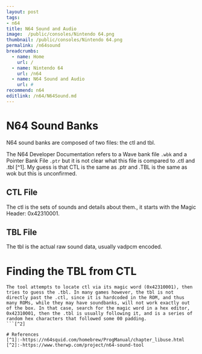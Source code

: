 ```yaml
---
layout: post
tags: 
- n64
title: N64 Sound and Audio
image:  /public/consoles/Nintendo 64.png
thumbnail: /public/consoles/Nintendo 64.png
permalink: /n64sound
breadcrumbs:
  - name: Home
    url: /
  - name: Nintendo 64
    url: /n64
  - name: N64 Sound and Audio
    url: #
recommend: n64
editlink: /n64/N64Sound.md
---
```


# N64 Sound Banks
N64 sound banks are composed of two files: the ctl and tbl. 

The N64 Developer Documentation refers to a Wave bank file `.wbk` and a Pointer Bank File `.ptr` but it is not clear what this file is compared to .ctl and .tbl [^1]. My guess is that CTL is the same as .ptr and .TBL is the same as wok but this is unconfirmed. 

## CTL File
The ctl is the sets of sounds and details about them., it starts with the Magic Header: 0x42310001. 

## TBL File
The tbl is the actual raw sound data, usually vadpcm encoded. 

# Finding the TBL from CTL
```
The tool attempts to locate ctl via its magic word (0x42310001), then tries to guess the .tbl. In many games however, the tbl is not directly past the .ctl, since it is hardcoded in the ROM, and thus many ROMs, while they may have soundbanks, will not work exactly out of the box. In that case, search for the magic word in a hex editor, 0x42310001, then the .tbl is usually following it, and is a series of random hex characters that followed some 00 padding. 
```[^2]

# References
[^1]:-https://n64squid.com/homebrew/ProgManual/chapter_libuse.html
[^2]:-https://www.therwp.com/project/n64-sound-tool 
